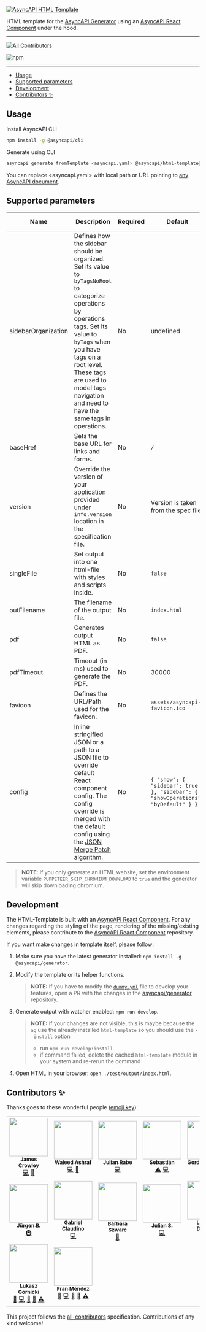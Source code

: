 [![AsyncAPI HTML Template](assets/github-repobanner-htmltemp.png)](https://www.asyncapi.com)

HTML template for the [AsyncAPI Generator](https://github.com/asyncapi/generator) using an [AsyncAPI React Component](https://github.com/asyncapi/asyncapi-react) under the hood.

---

<!-- ALL-CONTRIBUTORS-BADGE:START - Do not remove or modify this section -->
[![All Contributors](https://img.shields.io/badge/all_contributors-16-orange.svg?style=flat-square)](#contributors-)
<!-- ALL-CONTRIBUTORS-BADGE:END -->
![npm](https://img.shields.io/npm/dm/@asyncapi/html-template?style=flat-square)

---

<!-- toc is generated with GitHub Actions do not remove toc markers -->

<!-- toc -->

- [Usage](#usage)
- [Supported parameters](#supported-parameters)
- [Development](#development)
- [Contributors ✨](#contributors-)

<!-- tocstop -->

## Usage

Install AsyncAPI CLI

```bash
npm install -g @asyncapi/cli
```

Generate using CLI

```bash
asyncapi generate fromTemplate <asyncapi.yaml> @asyncapi/html-template@0.28.0
```

You can replace <asyncapi.yaml> with local path or URL pointing to [any AsyncAPI document](https://raw.githubusercontent.com/asyncapi/spec/master/examples/streetlights-kafka.yml).

## Supported parameters

| Name | Description | Required | Default | Allowed values | Example |
|---|---|---|---|---|---|
| sidebarOrganization | Defines how the sidebar should be organized. Set its value to `byTagsNoRoot` to categorize operations by operations tags. Set its value to `byTags` when you have tags on a root level. These tags are used to model tags navigation and need to have the same tags in operations. | No | undefined | `byTags`, `byTagsNoRoot` | `byTagsNoRoot` |
| baseHref | Sets the base URL for links and forms. | No | `/` | *Any* | `/docs` |
| version | Override the version of your application provided under `info.version` location in the specification file. | No | Version is taken from the spec file. | *Any* ([See Semver versioning](https://semver.org/)) | `1.0.0` |
| singleFile | Set output into one html-file with styles and scripts inside. | No | `false` | `true`,`false` | `true` |
| outFilename | The filename of the output file. | No | `index.html` | *Any* | `asyncapi.html` |
| pdf | Generates output HTML as PDF. | No | `false` | `true`, `false` | `true` |
| pdfTimeout | Timeout (in ms) used to generate the PDF. | No | 30000 | >=0 | 1000 |
| favicon | Defines the URL/Path used for the favicon. | No | `assets/asyncapi-favicon.ico` | Any valid favicon URL/Path. | `"https://studio.asyncapi.com/favicon.ico"` |
| config | Inline stringified JSON or a path to a JSON file to override default React component config. The config override is merged with the default config using the [JSON Merge Patch](https://tools.ietf.org/html/rfc7386) algorithm. | No | `{ "show": { "sidebar": true }, "sidebar": { "showOperations": "byDefault" } }` | [JSON config for the React component](https://github.com/asyncapi/asyncapi-react/blob/next/docs/configuration/config-modification.md#definition) | `{"show":{"sidebar":false}}` |

> **NOTE**: If you only generate an HTML website, set the environment variable `PUPPETEER_SKIP_CHROMIUM_DOWNLOAD` to `true` and the generator will skip downloading chromium.

## Development

The HTML-Template is built with an [AsyncAPI React Component](https://github.com/asyncapi/asyncapi-react). For any changes regarding the styling of the page, rendering of the missing/existing elements, please contribute to the [AsyncAPI React Component](https://github.com/asyncapi/asyncapi-react) repository.

If you want make changes in template itself, please follow:

1. Make sure you have the latest generator installed: `npm install -g @asyncapi/generator`.
1. Modify the template or its helper functions. 

    >**NOTE:** If you have to modify the [`dummy.yml`](https://github.com/asyncapi/generator/blob/master/test/docs/dummy.yml) file to develop your features, open a PR with the changes in the [asyncapi/generator](https://github.com/asyncapi/generator) repository.

1. Generate output with watcher enabled: `npm run develop`.
   
   >**NOTE:** If your changes are not visible, this is maybe because the `ag` use the already installed `html-template` so you should use the `--install` option
   > * run `npm run develop:install`
   > * if command failed, delete the cached `html-template` module in your system and re-rerun the command
   
1. Open HTML in your browser: `open ./test/output/index.html`.

## Contributors ✨

Thanks goes to these wonderful people ([emoji key](https://allcontributors.org/docs/en/emoji-key)):

<!-- ALL-CONTRIBUTORS-LIST:START - Do not remove or modify this section -->
<!-- prettier-ignore-start -->
<!-- markdownlint-disable -->
<table>
  <tr>
    <td align="center"><a href="https://www.jamescrowley.net"><img src="https://avatars1.githubusercontent.com/u/509533?v=4?s=100" width="100px;" alt=""/><br /><sub><b>James Crowley</b></sub></a><br /><a href="https://github.com/asyncapi/html-template/commits?author=jamescrowley" title="Code">💻</a> <a href="https://github.com/asyncapi/html-template/issues?q=author%3Ajamescrowley" title="Bug reports">🐛</a></td>
    <td align="center"><a href="https://waleedashraf.me/"><img src="https://avatars0.githubusercontent.com/u/8335457?v=4?s=100" width="100px;" alt=""/><br /><sub><b>Waleed Ashraf</b></sub></a><br /><a href="https://github.com/asyncapi/html-template/commits?author=WaleedAshraf" title="Code">💻</a> <a href="https://github.com/asyncapi/html-template/issues?q=author%3AWaleedAshraf" title="Bug reports">🐛</a></td>
    <td align="center"><a href="https://deltaeight.de"><img src="https://avatars1.githubusercontent.com/u/19175262?v=4?s=100" width="100px;" alt=""/><br /><sub><b>Julian Rabe</b></sub></a><br /><a href="https://github.com/asyncapi/html-template/commits?author=schw4rzlicht" title="Code">💻</a></td>
    <td align="center"><a href="https://github.com/sebastian-palma"><img src="https://avatars2.githubusercontent.com/u/11888191?v=4?s=100" width="100px;" alt=""/><br /><sub><b>Sebastián</b></sub></a><br /><a href="https://github.com/asyncapi/html-template/commits?author=sebastian-palma" title="Tests">⚠️</a> <a href="https://github.com/asyncapi/html-template/commits?author=sebastian-palma" title="Code">💻</a></td>
    <td align="center"><a href="https://github.com/GordeevArt"><img src="https://avatars2.githubusercontent.com/u/2003488?v=4?s=100" width="100px;" alt=""/><br /><sub><b>Gordeev Artem</b></sub></a><br /><a href="https://github.com/asyncapi/html-template/commits?author=GordeevArt" title="Code">💻</a></td>
    <td align="center"><a href="https://sa.watz.ky"><img src="https://avatars2.githubusercontent.com/u/7246741?v=4?s=100" width="100px;" alt=""/><br /><sub><b>Mitchell Sawatzky</b></sub></a><br /><a href="https://github.com/asyncapi/html-template/commits?author=bufutda" title="Code">💻</a></td>
    <td align="center"><a href="https://github.com/HashTalmiz"><img src="https://avatars0.githubusercontent.com/u/55018280?v=4?s=100" width="100px;" alt=""/><br /><sub><b>Talmiz Ahmed</b></sub></a><br /><a href="https://github.com/asyncapi/html-template/commits?author=HashTalmiz" title="Code">💻</a></td>
  </tr>
  <tr>
    <td align="center"><a href="https://www.linkedin.com/in/jbreitenbaumer/"><img src="https://avatars3.githubusercontent.com/u/683438?v=4?s=100" width="100px;" alt=""/><br /><sub><b>Jürgen B.</b></sub></a><br /><a href="#infra-juergenbr" title="Infrastructure (Hosting, Build-Tools, etc)">🚇</a></td>
    <td align="center"><a href="https://codepen.io/gabrielclaudino/"><img src="https://avatars2.githubusercontent.com/u/26636890?v=4?s=100" width="100px;" alt=""/><br /><sub><b>Gabriel Claudino</b></sub></a><br /><a href="https://github.com/asyncapi/html-template/commits?author=gabrielclaudino" title="Code">💻</a></td>
    <td align="center"><a href="https://github.com/bszwarc"><img src="https://avatars1.githubusercontent.com/u/17266942?v=4?s=100" width="100px;" alt=""/><br /><sub><b>Barbara Szwarc</b></sub></a><br /><a href="https://github.com/asyncapi/html-template/commits?author=bszwarc" title="Documentation">📖</a></td>
    <td align="center"><a href="https://github.com/Theiaz"><img src="https://avatars.githubusercontent.com/u/9378662?v=4?s=100" width="100px;" alt=""/><br /><sub><b>Julian S.</b></sub></a><br /><a href="https://github.com/asyncapi/html-template/commits?author=Theiaz" title="Code">💻</a></td>
    <td align="center"><a href="http://blog.ineat-conseil.fr/"><img src="https://avatars.githubusercontent.com/u/5501911?v=4?s=100" width="100px;" alt=""/><br /><sub><b>Ludovic Dussart</b></sub></a><br /><a href="https://github.com/asyncapi/html-template/commits?author=M3lkior" title="Code">💻</a></td>
    <td align="center"><a href="https://w3tec.ch"><img src="https://avatars.githubusercontent.com/u/1021324?v=4?s=100" width="100px;" alt=""/><br /><sub><b>David Weber</b></sub></a><br /><a href="https://github.com/asyncapi/html-template/commits?author=dweber019" title="Code">💻</a></td>
    <td align="center"><a href="https://github.com/magicmatatjahu"><img src="https://avatars.githubusercontent.com/u/20404945?v=4?s=100" width="100px;" alt=""/><br /><sub><b>Maciej Urbańczyk</b></sub></a><br /><a href="https://github.com/asyncapi/html-template/commits?author=magicmatatjahu" title="Code">💻</a> <a href="https://github.com/asyncapi/html-template/commits?author=magicmatatjahu" title="Tests">⚠️</a> <a href="https://github.com/asyncapi/html-template/issues?q=author%3Amagicmatatjahu" title="Bug reports">🐛</a> <a href="#maintenance-magicmatatjahu" title="Maintenance">🚧</a> <a href="https://github.com/asyncapi/html-template/pulls?q=is%3Apr+reviewed-by%3Amagicmatatjahu" title="Reviewed Pull Requests">👀</a></td>
  </tr>
  <tr>
    <td align="center"><a href="https://www.brainfart.dev/"><img src="https://avatars.githubusercontent.com/u/6995927?v=4?s=100" width="100px;" alt=""/><br /><sub><b>Lukasz Gornicki</b></sub></a><br /><a href="#maintenance-derberg" title="Maintenance">🚧</a> <a href="https://github.com/asyncapi/html-template/commits?author=derberg" title="Code">💻</a> <a href="https://github.com/asyncapi/html-template/issues?q=author%3Aderberg" title="Bug reports">🐛</a> <a href="https://github.com/asyncapi/html-template/pulls?q=is%3Apr+reviewed-by%3Aderberg" title="Reviewed Pull Requests">👀</a> <a href="https://github.com/asyncapi/html-template/commits?author=derberg" title="Tests">⚠️</a></td>
    <td align="center"><a href="http://www.fmvilas.com/"><img src="https://avatars.githubusercontent.com/u/242119?v=4?s=100" width="100px;" alt=""/><br /><sub><b>Fran Méndez</b></sub></a><br /><a href="#maintenance-fmvilas" title="Maintenance">🚧</a> <a href="https://github.com/asyncapi/html-template/commits?author=fmvilas" title="Code">💻</a> <a href="https://github.com/asyncapi/html-template/issues?q=author%3Afmvilas" title="Bug reports">🐛</a> <a href="https://github.com/asyncapi/html-template/pulls?q=is%3Apr+reviewed-by%3Afmvilas" title="Reviewed Pull Requests">👀</a> <a href="https://github.com/asyncapi/html-template/commits?author=fmvilas" title="Tests">⚠️</a></td>
  </tr>
</table>

<!-- markdownlint-restore -->
<!-- prettier-ignore-end -->

<!-- ALL-CONTRIBUTORS-LIST:END -->

This project follows the [all-contributors](https://github.com/all-contributors/all-contributors) specification. Contributions of any kind welcome!
